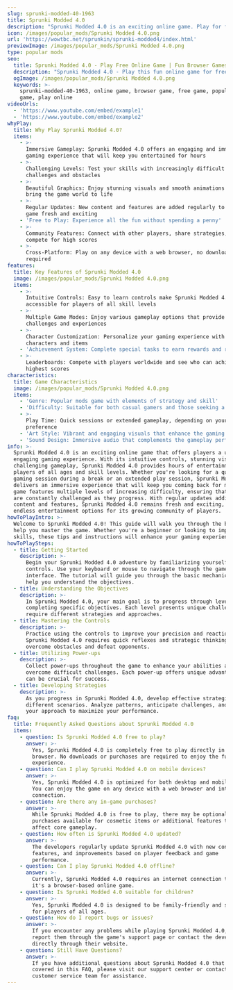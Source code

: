 ```yaml
---
slug: sprunki-modded-40-1963
title: Sprunki Modded 4.0
description: "Sprunki Modded 4.0 is an exciting online game. Play for free directly in your browser!"
icon: /images/popular_mods/Sprunki Modded 4.0.png
url: 'https://wowtbc.net/sprunkin/sprunki-modded4/index.html'
previewImage: /images/popular_mods/Sprunki Modded 4.0.png
type: popular mods
seo:
  title: Sprunki Modded 4.0 - Play Free Online Game | Fun Browser Games
  description: "Sprunki Modded 4.0 - Play this fun online game for free in your browser. No download required!"
  ogImage: /images/popular_mods/Sprunki Modded 4.0.png
  keywords: >-
    sprunki-modded-40-1963, online game, browser game, free game, popular mods
    game, play online
videoUrls:
  - 'https://www.youtube.com/embed/example1'
  - 'https://www.youtube.com/embed/example2'
whyPlay:
  title: Why Play Sprunki Modded 4.0?
  items:
    - >-
      Immersive Gameplay: Sprunki Modded 4.0 offers an engaging and immersive
      gaming experience that will keep you entertained for hours
    - >-
      Challenging Levels: Test your skills with increasingly difficult
      challenges and obstacles
    - >-
      Beautiful Graphics: Enjoy stunning visuals and smooth animations that
      bring the game world to life
    - >-
      Regular Updates: New content and features are added regularly to keep the
      game fresh and exciting
    - 'Free to Play: Experience all the fun without spending a penny'
    - >-
      Community Features: Connect with other players, share strategies, and
      compete for high scores
    - >-
      Cross-Platform: Play on any device with a web browser, no downloads
      required
features:
  title: Key Features of Sprunki Modded 4.0
  image: /images/popular_mods/Sprunki Modded 4.0.png
  items:
    - >-
      Intuitive Controls: Easy to learn controls make Sprunki Modded 4.0
      accessible for players of all skill levels
    - >-
      Multiple Game Modes: Enjoy various gameplay options that provide different
      challenges and experiences
    - >-
      Character Customization: Personalize your gaming experience with unique
      characters and items
    - 'Achievement System: Complete special tasks to earn rewards and recognition'
    - >-
      Leaderboards: Compete with players worldwide and see who can achieve the
      highest scores
characteristics:
  title: Game Characteristics
  image: /images/popular_mods/Sprunki Modded 4.0.png
  items:
    - 'Genre: Popular mods game with elements of strategy and skill'
    - 'Difficulty: Suitable for both casual gamers and those seeking a challenge'
    - >-
      Play Time: Quick sessions or extended gameplay, depending on your
      preference
    - 'Art Style: Vibrant and engaging visuals that enhance the gaming experience'
    - 'Sound Design: Immersive audio that complements the gameplay perfectly'
info: >-
  Sprunki Modded 4.0 is an exciting online game that offers players a unique and
  engaging gaming experience. With its intuitive controls, stunning visuals, and
  challenging gameplay, Sprunki Modded 4.0 provides hours of entertainment for
  players of all ages and skill levels. Whether you're looking for a quick
  gaming session during a break or an extended play session, Sprunki Modded 4.0
  delivers an immersive experience that will keep you coming back for more. The
  game features multiple levels of increasing difficulty, ensuring that players
  are constantly challenged as they progress. With regular updates adding new
  content and features, Sprunki Modded 4.0 remains fresh and exciting, providing
  endless entertainment options for its growing community of players.
howToPlayIntro: >-
  Welcome to Sprunki Modded 4.0! This guide will walk you through the basics and
  help you master the game. Whether you're a beginner or looking to improve your
  skills, these tips and instructions will enhance your gaming experience.
howToPlaySteps:
  - title: Getting Started
    description: >-
      Begin your Sprunki Modded 4.0 adventure by familiarizing yourself with the
      controls. Use your keyboard or mouse to navigate through the game
      interface. The tutorial will guide you through the basic mechanics and
      help you understand the objectives.
  - title: Understanding the Objectives
    description: >-
      In Sprunki Modded 4.0, your main goal is to progress through levels by
      completing specific objectives. Each level presents unique challenges that
      require different strategies and approaches.
  - title: Mastering the Controls
    description: >-
      Practice using the controls to improve your precision and reaction time.
      Sprunki Modded 4.0 requires quick reflexes and strategic thinking to
      overcome obstacles and defeat opponents.
  - title: Utilizing Power-ups
    description: >-
      Collect power-ups throughout the game to enhance your abilities and
      overcome difficult challenges. Each power-up offers unique advantages that
      can be crucial for success.
  - title: Developing Strategies
    description: >-
      As you progress in Sprunki Modded 4.0, develop effective strategies for
      different scenarios. Analyze patterns, anticipate challenges, and adapt
      your approach to maximize your performance.
faq:
  title: Frequently Asked Questions about Sprunki Modded 4.0
  items:
    - question: Is Sprunki Modded 4.0 free to play?
      answer: >-
        Yes, Sprunki Modded 4.0 is completely free to play directly in your web
        browser. No downloads or purchases are required to enjoy the full game
        experience.
    - question: Can I play Sprunki Modded 4.0 on mobile devices?
      answer: >-
        Yes, Sprunki Modded 4.0 is optimized for both desktop and mobile play.
        You can enjoy the game on any device with a web browser and internet
        connection.
    - question: Are there any in-game purchases?
      answer: >-
        While Sprunki Modded 4.0 is free to play, there may be optional in-game
        purchases available for cosmetic items or additional features that don't
        affect core gameplay.
    - question: How often is Sprunki Modded 4.0 updated?
      answer: >-
        The developers regularly update Sprunki Modded 4.0 with new content,
        features, and improvements based on player feedback and game
        performance.
    - question: Can I play Sprunki Modded 4.0 offline?
      answer: >-
        Currently, Sprunki Modded 4.0 requires an internet connection to play as
        it's a browser-based online game.
    - question: Is Sprunki Modded 4.0 suitable for children?
      answer: >-
        Yes, Sprunki Modded 4.0 is designed to be family-friendly and suitable
        for players of all ages.
    - question: How do I report bugs or issues?
      answer: >-
        If you encounter any problems while playing Sprunki Modded 4.0, you can
        report them through the game's support page or contact the developers
        directly through their website.
    - question: Still Have Questions?
      answer: >-
        If you have additional questions about Sprunki Modded 4.0 that aren't
        covered in this FAQ, please visit our support center or contact our
        customer service team for assistance.
---
```


